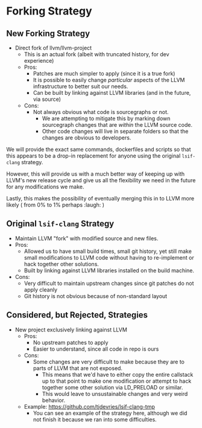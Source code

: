 # Forking Strategy

## New Forking Strategy

- Direct fork of llvm/llvm-project
  - This is an actual fork (albeit with truncated history, for dev experience)
  - Pros:
    - Patches are much simpler to apply (since it is a true fork)
    - It is possible to easily change _particular_ aspects of the LLVM infrastructure to better suit our needs.
    - Can be built by linking against LLVM libraries (and in the future, via source)
  - Cons:
    - Not always obvious what code is sourcegraphs or not.
      - We are attempting to mitigate this by marking down sourcegraph changes that are _within_ the LLVM source code.
      - Other code changes will live in separate folders so that the changes are obvious to developers.

We will provide the exact same commands, dockerfiles and scripts so that this appears to be a drop-in replacement for
anyone using the original `lsif-clang` strategy.

However, this will provide us with a much better way of keeping up with LLVM's new release cycle and give us all the flexibility we
need in the future for any modifications we make.

Lastly, this makes the possibility of eventually merging this in to LLVM more likely ( from 0% to 1% perhaps :laugh: )

## Original `lsif-clang` Strategy
  - Maintain LLVM "fork" with modified source and new files.
  - Pros:
    - Allowed us to have small build times, small git history, yet still make small modifications to LLVM code without having to re-implement or hack together other solutions.
    - Built by linking against LLVM libraries installed on the build machine.
  - Cons:
    - Very difficult to maintain upstream changes since git patches do not apply cleanly
    - Git history is not obvious because of non-standard layout

## Considered, but Rejected, Strategies

- New project exclusively linking against LLVM
  - Pros:
    - No upstream patches to apply
    - Easier to understand, since all code in repo is ours
  - Cons:
    - Some changes are very difficult to make because they are to parts of LLVM that are not exposed.
      - This means that we'd have to either copy the entire callstack up to that point to make one modification or attempt to hack together some other solution via LD_PRELOAD or similar.
      - This would leave to unsustainable changes and very weird behavior.
  - Example: https://github.com/tjdevries/lsif-clang-tmp
    - You can see an example of the strategy here, although we did not finish it because we ran into some difficulties.

